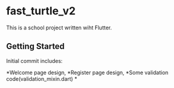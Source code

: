 # fast_turtle_v2

This is a school project written wiht Flutter.

## Getting Started

Initial commit includes:

*Welcome page design,
*Register page design,
*Some validation code(validation_mixin.dart)
*